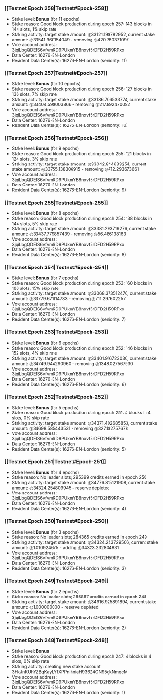 ### [[Testnet Epoch 258|Testnet#Epoch-258]]
* Stake level: **Bonus** (for 11 epochs)
* Stake reason: Good block production during epoch 257: 143 blocks in 144 slots, 1% skip rate
* Staking activity: target stake amount: ◎33121.199782952, current stake amount: ◎33541.960154049 - removing ◎420.760371097
* Vote account address: 3jqiLbgQDE1S6vfvmRD9PUkmYB8nxvf5rDFD2H59RPxx
* Data Center: 16276-EN-London
* Resident Data Center(s): 16276-EN-London (seniority: 11)
### [[Testnet Epoch 257|Testnet#Epoch-257]]
* Stake level: **Bonus** (for 10 epochs)
* Stake reason: Good block production during epoch 256: 127 blocks in 136 slots, 7% skip rate
* Staking activity: target stake amount: ◎33186.706533774, current stake amount: ◎33404.599003866 - removing ◎217.892470092
* Vote account address: 3jqiLbgQDE1S6vfvmRD9PUkmYB8nxvf5rDFD2H59RPxx
* Data Center: 16276-EN-London
* Resident Data Center(s): 16276-EN-London (seniority: 10)
### [[Testnet Epoch 256|Testnet#Epoch-256]]
* Stake level: **Bonus** (for 9 epochs)
* Stake reason: Good block production during epoch 255: 121 blocks in 124 slots, 3% skip rate
* Staking activity: target stake amount: ◎33042.844633254, current stake amount: ◎33755.138306915 - removing ◎712.293673661
* Vote account address: 3jqiLbgQDE1S6vfvmRD9PUkmYB8nxvf5rDFD2H59RPxx
* Data Center: 16276-EN-London
* Resident Data Center(s): 16276-EN-London (seniority: 9)
### [[Testnet Epoch 255|Testnet#Epoch-255]]
* Stake level: **Bonus** (for 8 epochs)
* Stake reason: Good block production during epoch 254: 138 blocks in 144 slots, 5% skip rate
* Staking activity: target stake amount: ◎33381.293719276, current stake amount: ◎33437.779857439 - removing ◎56.486138163
* Vote account address: 3jqiLbgQDE1S6vfvmRD9PUkmYB8nxvf5rDFD2H59RPxx
* Data Center: 16276-EN-London
* Resident Data Center(s): 16276-EN-London (seniority: 8)
### [[Testnet Epoch 254|Testnet#Epoch-254]]
* Stake level: **Bonus** (for 7 epochs)
* Stake reason: Good block production during epoch 253: 160 blocks in 188 slots, 15% skip rate
* Staking activity: target stake amount: ◎33068.373512476, current stake amount: ◎33779.671114733 - removing ◎711.297602257
* Vote account address: 3jqiLbgQDE1S6vfvmRD9PUkmYB8nxvf5rDFD2H59RPxx
* Data Center: 16276-EN-London
* Resident Data Center(s): 16276-EN-London (seniority: 7)
### [[Testnet Epoch 253|Testnet#Epoch-253]]
* Stake level: **Bonus** (for 6 epochs)
* Stake reason: Good block production during epoch 252: 146 blocks in 152 slots, 4% skip rate
* Staking activity: target stake amount: ◎33401.916723030, current stake amount: ◎34749.944290960 - removing ◎1348.027567930
* Vote account address: 3jqiLbgQDE1S6vfvmRD9PUkmYB8nxvf5rDFD2H59RPxx
* Data Center: 16276-EN-London
* Resident Data Center(s): 16276-EN-London (seniority: 6)
### [[Testnet Epoch 252|Testnet#Epoch-252]]
* Stake level: **Bonus** (for 5 epochs)
* Stake reason: Good block production during epoch 251: 4 blocks in 4 slots, 0% skip rate
* Staking activity: target stake amount: ◎34371.402685853, current stake amount: ◎34698.585443531 - removing ◎327.182757678
* Vote account address: 3jqiLbgQDE1S6vfvmRD9PUkmYB8nxvf5rDFD2H59RPxx
* Data Center: 16276-EN-London
* Resident Data Center(s): 16276-EN-London (seniority: 5)
### [[Testnet Epoch 251|Testnet#Epoch-251]]
* Stake level: **Bonus** (for 4 epochs)
* Stake reason: No leader slots; 295399 credits earned in epoch 250
* Staking activity: target stake amount: ◎34776.815121908, current stake amount: ◎34324.254809945 - reserve depleted
* Vote account address: 3jqiLbgQDE1S6vfvmRD9PUkmYB8nxvf5rDFD2H59RPxx
* Data Center: 16276-EN-London
* Resident Data Center(s): 16276-EN-London (seniority: 4)
### [[Testnet Epoch 250|Testnet#Epoch-250]]
* Stake level: **Bonus** (for 3 epochs)
* Stake reason: No leader slots; 284365 credits earned in epoch 249
* Staking activity: target stake amount: ◎34324.243729506, current stake amount: ◎1.010924675 - adding ◎34323.232804831
* Vote account address: 3jqiLbgQDE1S6vfvmRD9PUkmYB8nxvf5rDFD2H59RPxx
* Data Center: 16276-EN-London
* Resident Data Center(s): 16276-EN-London (seniority: 3)
### [[Testnet Epoch 249|Testnet#Epoch-249]]
* Stake level: **Bonus** (for 2 epochs)
* Stake reason: No leader slots; 285887 credits earned in epoch 248
* Staking activity: target stake amount: ◎34916.925891894, current stake amount: ◎1.000000000 - reserve depleted
* Vote account address: 3jqiLbgQDE1S6vfvmRD9PUkmYB8nxvf5rDFD2H59RPxx
* Data Center: 16276-EN-London
* Resident Data Center(s): 16276-EN-London (seniority: 2)
### [[Testnet Epoch 248|Testnet#Epoch-248]]
* Stake level: **Bonus**
* Stake reason: Good block production during epoch 247: 4 blocks in 4 slots, 0% skip rate
* Staking activity: creating new stake account 3HkJnKUhYZBqKayLYfXPPnihniaH936Z4GN95gkNmqcM
* Vote account address: 3jqiLbgQDE1S6vfvmRD9PUkmYB8nxvf5rDFD2H59RPxx
* Data Center: 16276-EN-London
* Resident Data Center(s): 16276-EN-London (seniority: 1)
